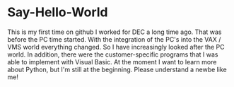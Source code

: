 # Say-Hello-World
This is my first time on github
I worked for DEC a long time ago. That was before the PC time started. With the integration of the PC's into the VAX / VMS world everything changed.
So I have increasingly looked after the PC world. In addition, there were the customer-specific programs that I was able to implement with Visual Basic.
At the moment I want to learn more about Python, but I'm still at the beginning. Please understand a newbe like me!
